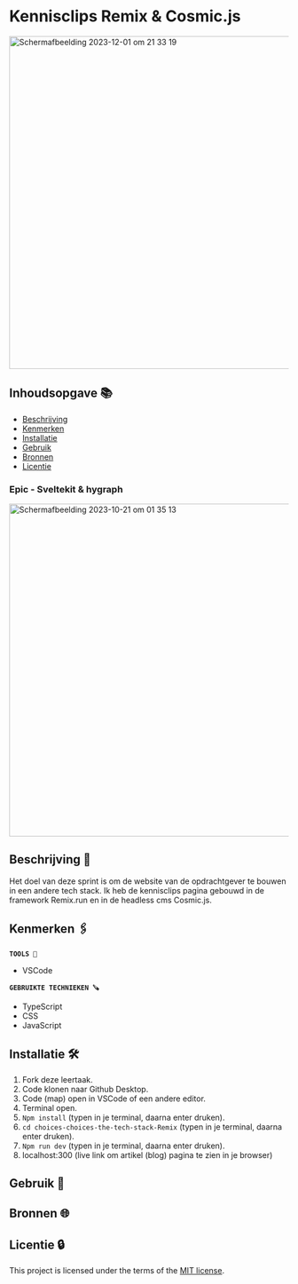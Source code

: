 # Kennisclips Remix & Cosmic.js

<img width="600" alt="Scherm­afbeelding 2023-12-01 om 21 33 19" src="https://github.com/Nazneen05x/choices-choices-the-tech-stack-Remix/assets/112861261/bb895377-6caa-46c0-8f03-4061beb419a0">


## Inhoudsopgave 📚

  * [Beschrijving](#beschrijving)
  * [Kenmerken](#kenmerken)
  * [Installatie](#installatie)
  * [Gebruik](#gebruik)
  * [Bronnen](#bronnen)
  * [Licentie](#licentie)


### Epic - Sveltekit & hygraph

<img width="600" alt="Scherm­afbeelding 2023-10-21 om 01 35 13" src="https://github.com/Nazneen05x/choices-choices-the-tech-stack-visual-thinking/assets/112861261/7476e1aa-8a37-485e-acb0-fa5cba5c7dcf">


## Beschrijving 📃

Het doel van deze sprint is om de website van de opdrachtgever te bouwen in een andere tech stack. Ik heb de kennisclips pagina gebouwd in de framework Remix.run en in de headless cms Cosmic.js. 

## Kenmerken 🖇️
<strong>`TOOLS 🧰`</strong>
<ul>
<li>VSCode</li>
</ul>

<strong>`GEBRUIKTE TECHNIEKEN 🪚`</strong>
<ul>
<li>TypeScript</li>
<li>CSS</li>
<li>JavaScript</li>
</ul>


## Installatie 🛠️

1. Fork deze leertaak.
2. Code klonen naar Github Desktop.
3. Code (map) open in VSCode of een andere editor.
4. Terminal open.
5. `Npm install` (typen in je terminal, daarna enter druken).
6. `cd choices-choices-the-tech-stack-Remix` (typen in je terminal, daarna enter druken).
7. `Npm run dev` (typen in je terminal, daarna enter druken).
8. localhost:300 (live link om artikel (blog) pagina te zien in je browser)
   

## Gebruik  👥

## Bronnen 🌐

## Licentie 🔒

This project is licensed under the terms of the [MIT license](./LICENSE).
